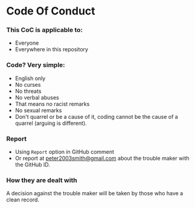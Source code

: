 # Code Of Conduct

### This CoC is applicable to:
- Everyone
- Everywhere in this repository

### Code? Very simple:
- English only
- No curses
- No threats
- No verbal abuses
- That means no racist remarks
- No sexual remarks
- Don't quarrel or be a cause of it, coding cannot be the cause of a quarrel (arguing is different).

### Report
- Using `Report` option in GitHub comment
- Or report at <a href="mailto:peter2003smith@gmail.com">peter2003smith@gmail.com</a> about the trouble maker with the GitHub ID.

### How they are dealt with
A decision against the trouble maker will be taken by those who have a clean record.

